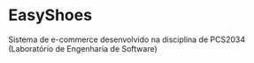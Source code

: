 # EasyShoes
Sistema de e-commerce desenvolvido na disciplina de PCS2034 (Laboratório de Engenharia de Software)
